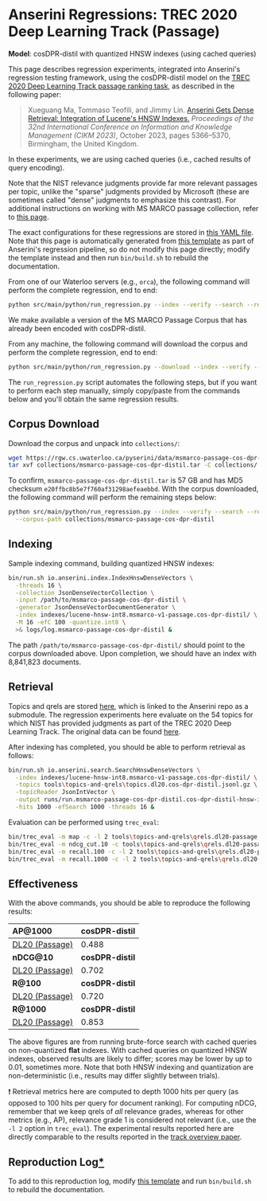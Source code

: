 # Anserini Regressions: TREC 2020 Deep Learning Track (Passage)

**Model**: cosDPR-distil with quantized HNSW indexes (using cached queries)

This page describes regression experiments, integrated into Anserini's regression testing framework, using the cosDPR-distil model on the [TREC 2020 Deep Learning Track passage ranking task](https://trec.nist.gov/data/deep2019.html), as described in the following paper:

> Xueguang Ma, Tommaso Teofili, and Jimmy Lin. [Anserini Gets Dense Retrieval: Integration of Lucene's HNSW Indexes.](https://dl.acm.org/doi/10.1145/3583780.3615112) _Proceedings of the 32nd International Conference on Information and Knowledge Management (CIKM 2023)_, October 2023, pages 5366–5370, Birmingham, the United Kingdom.

In these experiments, we are using cached queries (i.e., cached results of query encoding).

Note that the NIST relevance judgments provide far more relevant passages per topic, unlike the "sparse" judgments provided by Microsoft (these are sometimes called "dense" judgments to emphasize this contrast).
For additional instructions on working with MS MARCO passage collection, refer to [this page](experiments-msmarco-passage.md).

The exact configurations for these regressions are stored in [this YAML file](../../src/main/resources/regression/dl20-passage.cos-dpr-distil.hnsw-int8.cached.yaml).
Note that this page is automatically generated from [this template](../../src/main/resources/docgen/templates/dl20-passage.cos-dpr-distil.hnsw-int8.cached.template) as part of Anserini's regression pipeline, so do not modify this page directly; modify the template instead and then run `bin/build.sh` to rebuild the documentation.

From one of our Waterloo servers (e.g., `orca`), the following command will perform the complete regression, end to end:

```bash
python src/main/python/run_regression.py --index --verify --search --regression dl20-passage.cos-dpr-distil.hnsw-int8.cached
```

We make available a version of the MS MARCO Passage Corpus that has already been encoded with cosDPR-distil.

From any machine, the following command will download the corpus and perform the complete regression, end to end:

```bash
python src/main/python/run_regression.py --download --index --verify --search --regression dl20-passage.cos-dpr-distil.hnsw-int8.cached
```

The `run_regression.py` script automates the following steps, but if you want to perform each step manually, simply copy/paste from the commands below and you'll obtain the same regression results.

## Corpus Download

Download the corpus and unpack into `collections/`:

```bash
wget https://rgw.cs.uwaterloo.ca/pyserini/data/msmarco-passage-cos-dpr-distil.tar -P collections/
tar xvf collections/msmarco-passage-cos-dpr-distil.tar -C collections/
```

To confirm, `msmarco-passage-cos-dpr-distil.tar` is 57 GB and has MD5 checksum `e20ffbc8b5e7f760af31298aefeaebbd`.
With the corpus downloaded, the following command will perform the remaining steps below:

```bash
python src/main/python/run_regression.py --index --verify --search --regression dl20-passage.cos-dpr-distil.hnsw-int8.cached \
  --corpus-path collections/msmarco-passage-cos-dpr-distil
```

## Indexing

Sample indexing command, building quantized HNSW indexes:

```bash
bin/run.sh io.anserini.index.IndexHnswDenseVectors \
  -threads 16 \
  -collection JsonDenseVectorCollection \
  -input /path/to/msmarco-passage-cos-dpr-distil \
  -generator JsonDenseVectorDocumentGenerator \
  -index indexes/lucene-hnsw-int8.msmarco-v1-passage.cos-dpr-distil/ \
  -M 16 -efC 100 -quantize.int8 \
  >& logs/log.msmarco-passage-cos-dpr-distil &
```

The path `/path/to/msmarco-passage-cos-dpr-distil/` should point to the corpus downloaded above.
Upon completion, we should have an index with 8,841,823 documents.

## Retrieval

Topics and qrels are stored [here](https://github.com/castorini/anserini-tools/tree/master/topics-and-qrels), which is linked to the Anserini repo as a submodule.
The regression experiments here evaluate on the 54 topics for which NIST has provided judgments as part of the TREC 2020 Deep Learning Track.
The original data can be found [here](https://trec.nist.gov/data/deep2020.html).

After indexing has completed, you should be able to perform retrieval as follows:

```bash
bin/run.sh io.anserini.search.SearchHnswDenseVectors \
  -index indexes/lucene-hnsw-int8.msmarco-v1-passage.cos-dpr-distil/ \
  -topics tools\topics-and-qrels\topics.dl20.cos-dpr-distil.jsonl.gz \
  -topicReader JsonIntVector \
  -output runs/run.msmarco-passage-cos-dpr-distil.cos-dpr-distil-hnsw-int8-cached.topics.dl20.cos-dpr-distil.jsonl.txt \
  -hits 1000 -efSearch 1000 -threads 16 &
```

Evaluation can be performed using `trec_eval`:

```bash
bin/trec_eval -m map -c -l 2 tools\topics-and-qrels\qrels.dl20-passage.txt runs/run.msmarco-passage-cos-dpr-distil.cos-dpr-distil-hnsw-int8-cached.topics.dl20.cos-dpr-distil.jsonl.txt
bin/trec_eval -m ndcg_cut.10 -c tools\topics-and-qrels\qrels.dl20-passage.txt runs/run.msmarco-passage-cos-dpr-distil.cos-dpr-distil-hnsw-int8-cached.topics.dl20.cos-dpr-distil.jsonl.txt
bin/trec_eval -m recall.100 -c -l 2 tools\topics-and-qrels\qrels.dl20-passage.txt runs/run.msmarco-passage-cos-dpr-distil.cos-dpr-distil-hnsw-int8-cached.topics.dl20.cos-dpr-distil.jsonl.txt
bin/trec_eval -m recall.1000 -c -l 2 tools\topics-and-qrels\qrels.dl20-passage.txt runs/run.msmarco-passage-cos-dpr-distil.cos-dpr-distil-hnsw-int8-cached.topics.dl20.cos-dpr-distil.jsonl.txt
```

## Effectiveness

With the above commands, you should be able to reproduce the following results:

| **AP@1000**                                                                                                  | **cosDPR-distil**|
|:-------------------------------------------------------------------------------------------------------------|-----------|
| [DL20 (Passage)](https://trec.nist.gov/data/deep2020.html)                                                   | 0.488     |
| **nDCG@10**                                                                                                  | **cosDPR-distil**|
| [DL20 (Passage)](https://trec.nist.gov/data/deep2020.html)                                                   | 0.702     |
| **R@100**                                                                                                    | **cosDPR-distil**|
| [DL20 (Passage)](https://trec.nist.gov/data/deep2020.html)                                                   | 0.720     |
| **R@1000**                                                                                                   | **cosDPR-distil**|
| [DL20 (Passage)](https://trec.nist.gov/data/deep2020.html)                                                   | 0.853     |

The above figures are from running brute-force search with cached queries on non-quantized **flat** indexes.
With cached queries on quantized HNSW indexes, observed results are likely to differ; scores may be lower by up to 0.01, sometimes more.
Note that both HNSW indexing and quantization are non-deterministic (i.e., results may differ slightly between trials).

❗ Retrieval metrics here are computed to depth 1000 hits per query (as opposed to 100 hits per query for document ranking).
For computing nDCG, remember that we keep qrels of _all_ relevance grades, whereas for other metrics (e.g., AP), relevance grade 1 is considered not relevant (i.e., use the `-l 2` option in `trec_eval`).
The experimental results reported here are directly comparable to the results reported in the [track overview paper](https://arxiv.org/abs/2102.07662).

## Reproduction Log[*](reproducibility.md)

To add to this reproduction log, modify [this template](../../src/main/resources/docgen/templates/dl20-passage.cos-dpr-distil.hnsw-int8.cached.template) and run `bin/build.sh` to rebuild the documentation.
